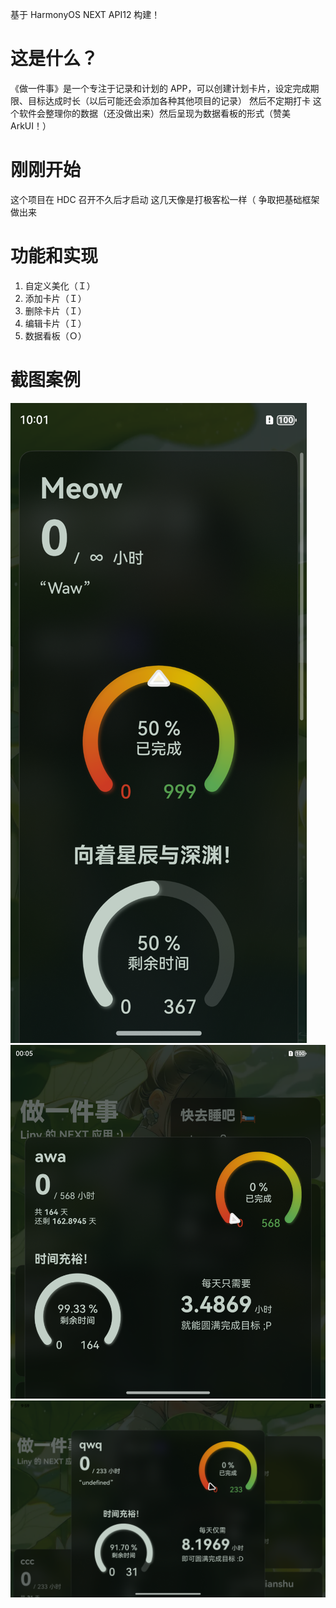 基于 HarmonyOS NEXT API12 构建！

# 这是什么？
《做一件事》是一个专注于记录和计划的 APP，可以创建计划卡片，设定完成期限、目标达成时长（以后可能还会添加各种其他项目的记录）
然后不定期打卡
这个软件会整理你的数据（还没做出来）然后呈现为数据看板的形式（赞美 ArkUI！）

# 刚刚开始
这个项目在 HDC 召开不久后才启动
这几天像是打极客松一样（
争取把基础框架做出来

# 功能和实现
1. 自定义美化（Ｉ）
2. 添加卡片（Ｉ）
3. 删除卡片（Ｉ）
4. 编辑卡片（Ｉ）
5. 数据看板（Ｏ）

# 截图案例
![Phone](Examples/Screenshot_Phone.png)
![Foldable](Examples/Screenshot_Foldable.png)
![Pad](Examples/Screenshot_Pad.png)
